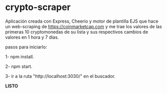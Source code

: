 # crypto-scraper

Aplicación creada con Express, Cheerio y motor de plantilla EJS que hace un web-scraping de https://coinmarketcap.com y me trae los valores de las primeras 10 cryptomonedas de su lista y sus respectivos cambios de valores en 1 hora y 7 días.

pasos para iniciarlo:

1- npm install.

2- npm start.

3- ir a la ruta "http://localhost:3030/" en el buscador.

**LISTO**
